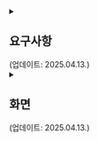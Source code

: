 <details>
  <summary> <h2>요구사항</h2>  (업데이트: 2025.04.13.) </summary>
  
1. **회원가입**  
   - 입력 정보  
     아이디
     비밀번호
     닉네임
   - 상세 요구사항  
     자체 회원가입.  
     기본키는 UUID 사용.  
     아이디는 영어 숫자만 허용하고 중복 안됨. 최대 15자.  
     닉네임 중복 안되고 최대 10자, 중간 공백 및 모든 특수문자 허용. (utf8mb4 문자셋)  
     비밀번호 10자 이상, 저장 시 암호화해서 저장.
2. **채팅방 생성 기능**  
   - 입력 정보  
     채팅방 이름
   - 상세 요구사항  
     기본키는 UUID 사용.  
     채팅방 이름 최대 10자, 중간 공백 및 모든 특수문자 허용. (utf8mb4) 중복 안되고 변경 불가능.  
     엔드포인트가 채팅방 이름으로 끝아야됨. ex) "/chatrooms/방이름123"
3. **채팅방 검색 기능**
   - 상세 설정  
     검색 결과 화면에 검색어를 포함하는 채팅방 리스트 반환  
     내가 속하지 않은 채팅방일 경우 참여 의사를 묻는 화면으로 이동
4. **내가 속한 채팅방 리스트 표시**  
   - 각 채팅방 표시 정보  
     채팅방 이름  
     최근 메시지  
     그 메시지 날짜 및 시간 정보  
     내가 안 읽은 메시지 개수  
   - 상세 요구사항  
     기본으로 메인화면에 내가 속한 채팅방 리스트가 표시됨.
5. **채팅방**
   - 표시 정보  
     이 채팅방에 속한 사람 목록.  
     현재 이 채팅방에 들어와 있는 사람 목록.  
     메시지 내용, 각 메시지의 시간.
   - 상세 요구사항  
     채팅방 입장 시 이전 모든 채팅이 표시됨.  
     모든 채팅방에 속한 사람 목록이 표시되고, 현재 접속 중인 사람은 그 목록에서 위쪽에 표시됨.
     접속 중인 사람은 초록색으로 표시됨.
</details>
<details>
  <summary> <h2>화면</h2>  (업데이트: 2025.04.13.) </summary>
  
1. **회원가입 화면**
   - 필요 요소  
     아이디, 비밀번호, 비밀번호 확인, 닉네임 입력 부분  
     "가입하기" 버튼
2. **로그인 화면**
   - 필요 요소  
     아이디, 비밀번호 입력창  
     "로그인" 버튼
3. **메인 화면(채팅방 목록)**
   - 필요 요소  
     채팅방 목록
4. **검색 결과 화면**
   - 필요 요소  
     채팅방 목록
5. **채팅방 화면**
   - 필요 요소  
     채팅, 각 채팅의 시간  
     채팅방 사람 목록
</details>
